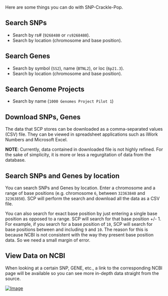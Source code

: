 Here are some things you can do with SNP-Crackle-Pop.

## Search SNPs

* Search by rs# (`9268480` or `rs9268480`).
* Search by location (chromosome and base position).

## Search Genes

* Search by symbol (`SS2`), name (`BTNL2`), or loc (`6p21.3`).
* Search by location (chromosome and base position).

## Search Genome Projects

* Search by name (`1000 Genomes Project Pilot 1`)

## Download SNPs, Genes

The data that SCP stores can be downloaded as a comma-separated values (CSV) file. They can be viewed in spreadsheet applications such as iWork Numbers and Microsoft Excel.

**NOTE**: Currently, data contained in downloaded file is not highly refined. For the sake of simplicity, it is more or less a regurgitation of data from the database.

## Search SNPs and Genes by location

You can search SNPs and Genes by location. Enter a chromosome and a range of base positions (e.g. chromosome `6`, between `32363840` and `32363850`). SCP will perform the search and download all the data as a CSV file.

You can also search for exact base position by just entering a single base position as opposed to a range. SCP will search for that base position +/- 1. For example, if you search for a base position of `10`, SCP will search for base positions between and including `9` and `10`. The reason for this is because NCBI is not consistent with the way they present base position data. So we need a small margin of error.

## View Data on NCBI

When looking at a certain SNP, GENE, etc., a link to the corresponding NCBI page will be available so you can see more in-depth data straight from the source.

[![Image](http://f.cl.ly/items/2B2n321n0g2i36131l1C/Screen%20Shot%202012-05-08%20at%2010.18.27%20AM.png)](http://f.cl.ly/items/2B2n321n0g2i36131l1C/Screen%20Shot%202012-05-08%20at%2010.18.27%20AM.png)
